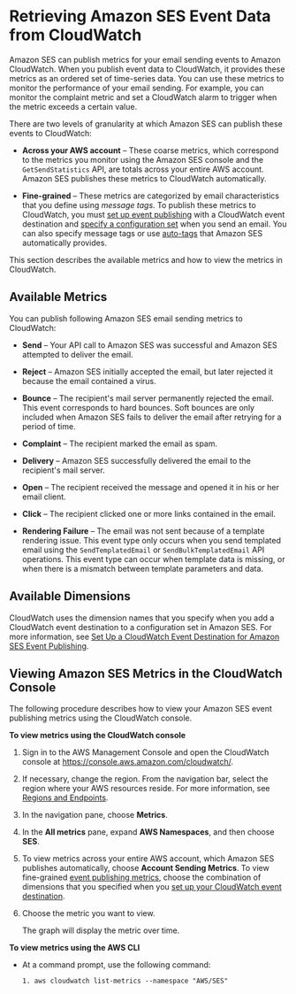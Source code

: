 # Retrieving Amazon SES Event Data from CloudWatch<a name="event-publishing-retrieving-cloudwatch"></a>

Amazon SES can publish metrics for your email sending events to Amazon CloudWatch\. When you publish event data to CloudWatch, it provides these metrics as an ordered set of time\-series data\. You can use these metrics to monitor the performance of your email sending\. For example, you can monitor the complaint metric and set a CloudWatch alarm to trigger when the metric exceeds a certain value\.

There are two levels of granularity at which Amazon SES can publish these events to CloudWatch:

+ **Across your AWS account** – These coarse metrics, which correspond to the metrics you monitor using the Amazon SES console and the `GetSendStatistics` API, are totals across your entire AWS account\. Amazon SES publishes these metrics to CloudWatch automatically\.

+ **Fine\-grained** – These metrics are categorized by email characteristics that you define using *message tags*\. To publish these metrics to CloudWatch, you must [set up event publishing](event-publishing-setting-up.md) with a CloudWatch event destination and [specify a configuration set](event-publishing-send-email.md) when you send an email\. You can also specify message tags or use [auto\-tags](monitor-using-event-publishing.md#event-publishing-how-works) that Amazon SES automatically provides\.

This section describes the available metrics and how to view the metrics in CloudWatch\.

## Available Metrics<a name="event-publishing-retrieving-cloudwatch-metrics"></a>

You can publish following Amazon SES email sending metrics to CloudWatch:

+ **Send** – Your API call to Amazon SES was successful and Amazon SES attempted to deliver the email\.

+ **Reject** – Amazon SES initially accepted the email, but later rejected it because the email contained a virus\.

+ **Bounce** – The recipient's mail server permanently rejected the email\. This event corresponds to hard bounces\. Soft bounces are only included when Amazon SES fails to deliver the email after retrying for a period of time\.

+ **Complaint** – The recipient marked the email as spam\.

+ **Delivery** – Amazon SES successfully delivered the email to the recipient's mail server\.

+ **Open** – The recipient received the message and opened it in his or her email client\.

+ **Click** – The recipient clicked one or more links contained in the email\.

+ **Rendering Failure** – The email was not sent because of a template rendering issue\. This event type only occurs when you send templated email using the `SendTemplatedEmail` or `SendBulkTemplatedEmail` API operations\. This event type can occur when template data is missing, or when there is a mismatch between template parameters and data\.

## Available Dimensions<a name="event-publishing-retrieving-cloudwatch-dimensions"></a>

CloudWatch uses the dimension names that you specify when you add a CloudWatch event destination to a configuration set in Amazon SES\. For more information, see [Set Up a CloudWatch Event Destination for Amazon SES Event Publishing](event-publishing-add-event-destination-cloudwatch.md)\.

## Viewing Amazon SES Metrics in the CloudWatch Console<a name="event-publishing-retrieving-cloudwatch-console"></a>

The following procedure describes how to view your Amazon SES event publishing metrics using the CloudWatch console\.

**To view metrics using the CloudWatch console**

1. Sign in to the AWS Management Console and open the CloudWatch console at [https://console\.aws\.amazon\.com/cloudwatch/](https://console.aws.amazon.com/cloudwatch/)\.

1. If necessary, change the region\. From the navigation bar, select the region where your AWS resources reside\. For more information, see [Regions and Endpoints](http://docs.aws.amazon.com/general/latest/gr/rande.html)\.

1. In the navigation pane, choose **Metrics**\.

1. In the **All metrics** pane, expand **AWS Namespaces**, and then choose **SES**\.

1. To view metrics across your entire AWS account, which Amazon SES publishes automatically, choose **Account Sending Metrics**\. To view fine\-grained [event publishing metrics](monitor-using-event-publishing.md), choose the combination of dimensions that you specified when you [set up your CloudWatch event destination](event-publishing-add-event-destination-cloudwatch.md)\.

1. Choose the metric you want to view\.

   The graph will display the metric over time\.

**To view metrics using the AWS CLI**

+ At a command prompt, use the following command:

  ```
  1. aws cloudwatch list-metrics --namespace "AWS/SES"
  ```